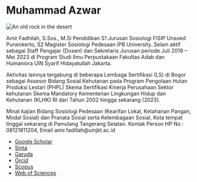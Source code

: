 # **Muhammad Azwar**

![An old rock in the desert](https://raw.githubusercontent.com/uin-fah/ipi-webcon/main/azwar%20-%20Azwar%20Muin.jpeg)


<p>Amir Fadhilah, S.Sos., M.Si Pendidikan S1 Jurusan Sosiologi FISIP Unsoed Purwokerto, S2
Magister Sosiologi Pedesaan IPB University. Selain aktif sebagai Staff Pengajar (Dosen) dan
Sekretaris Jurusan periode Juli 2019 – Mei 2023 di Program Studi Ilmu Perpustakaan Fakultas
Adab dan Humaniora UIN Syarif Hidayatullah Jakarta.</p>

<p>Aktivitas lainnya tergabung di beberapa Lembaga Sertifikasi (LS) di Bogor sebagai Assesor
Bidang Sosial Kehutanan pada Program Pengolaan Hutan Produksi Lestari (PHPL) Skema
Sertifikasi Kinerja Perusahaan Sektor kehutanan Skema Mandatory Kementerian Lingkungan
Hidup dan Kehutanan (KLHK) RI dari Tahun 2002 hingga sekarang (2023).</p>

<p>Minat kajian Bidang Sosiologi Pedesaan (Kearifan Lokal, Ketahanan Pangan, Modal Sosial) dan
Pranata Sosial serta Kelembagaan Sosial, Kota tempat tinggal sekarang di Pamulang
Tangerang Selatan. Kontak Person HP No : 08121811204, Email amir.fadillah@uinjkt.ac.id </p>

- <a href="https://scholar.google.com/citations?user=ZiaDJ20AAAAJ&hl=id&oi=ao">Google Scholar</a>
- <a href="https://sinta.kemdikbud.go.id/authors/profile/258915">Sinta</a>
- <a href="https://garuda.kemdikbud.go.id/author/view/238038">Garuda</a>
- <a href="https://orcid.org/0000-0002-2960-1112">Orcid</a>
- <a href="https://www.scopus.com/authid/detail.uri?authorId=58041646400">Scopus</a>
- <a href="https://www.webofscience.com/wos/author/record/G-4966-2017">Web of Sciences</a>
